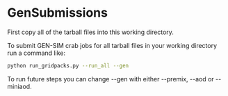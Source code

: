 # GenSubmissions

First copy all of the tarball files into this working directory.

To submit GEN-SIM crab jobs for all tarball files in your working directory run a command like:

```bash
python run_gridpacks.py --run_all --gen
```

To run future steps you can change --gen with either --premix, --aod or --miniaod.
